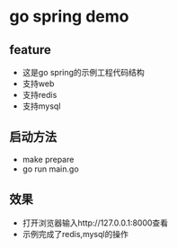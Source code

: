# go spring demo

## feature
* 这是go spring的示例工程代码结构
* 支持web
* 支持redis
* 支持mysql

## 启动方法
* make prepare
* go run main.go

## 效果
* 打开浏览器输入http://127.0.0.1:8000查看
* 示例完成了redis,mysql的操作





















